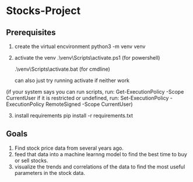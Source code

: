 # Stocks-Project

## Prerequisites

1. create the virtual encvironment
   python3 -m venv venv

2. activate the venv
   .\venv\Scripts\activate.ps1 (for powershell)

   .\venv\Scripts\activate.bat (for cmdline)

   can also just try running activate if neither work

(if your system says you can run scripts, run:
Get-ExecutionPolicy -Scope CurrentUser
if it is restricted or undefined, run:
Set-ExecutionPolicy -ExecutionPolicy RemoteSigned -Scope CurrentUser)

3. install requirements
   pip install -r requirements.txt

## Goals

1. Find stock price data from several years ago.
2. feed that data into a machine learnng model to find the best time to buy or sell stocks.
3. visualize the trends and correlations of the data to find the most useful parameters in the stock data.
